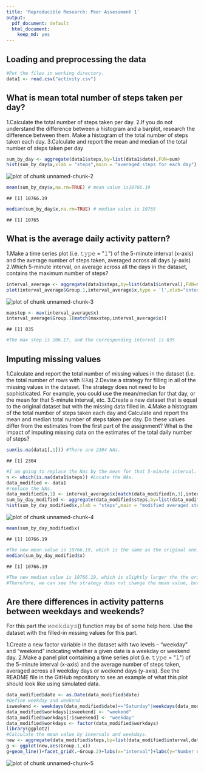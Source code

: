 ```yaml
---
title: 'Reproducible Research: Peer Assessment 1'
output:
  pdf_document: default
  html_document:
    keep_md: yes
---
```



## Loading and preprocessing the data

```r
#Put the files in working directory.
data1 <- read.csv("activity.csv")
```



## What is mean total number of steps taken per day?
1.Calculate the total number of steps taken per day.
2.If you do not understand the difference between a histogram and a barplot, research the difference between them. Make a histogram of the total number of steps taken each day.
3.Calculate and report the mean and median of the total number of steps taken per day


```r
sum_by_day <- aggregate(data1$steps,by=list(data1$date),FUN=sum)
hist(sum_by_day$x,xlab = "steps",main = "averaged steps for each day")
```

![plot of chunk unnamed-chunk-2](figure/unnamed-chunk-2-1.png)

```r
mean(sum_by_day$x,na.rm=TRUE) # mean value is10766.19
```

```
## [1] 10766.19
```

```r
median(sum_by_day$x,na.rm=TRUE) # median value is 10765
```

```
## [1] 10765
```


## What is the average daily activity pattern?
1.Make a time series plot (i.e. 𝚝𝚢𝚙𝚎 = "𝚕") of the 5-minute interval (x-axis) and the average number of steps taken, averaged across all days (y-axis)
2.Which 5-minute interval, on average across all the days in the dataset, contains the maximum number of steps?


```r
interval_average <- aggregate(data1$steps,by=list(data1$interval),FUN=mean,na.rm=TRUE)
plot(interval_average$Group.1,interval_average$x,type = 'l',xlab="interval",ylab = "steps")
```

![plot of chunk unnamed-chunk-3](figure/unnamed-chunk-3-1.png)

```r
maxstep <- max(interval_average$x)
interval_average$Group.1[match(maxstep,interval_average$x)]
```

```
## [1] 835
```

```r
#The max step is 206.17, and the corresponding interval is 835
```


## Imputing missing values
1.Calculate and report the total number of missing values in the dataset (i.e. the total number of rows with 𝙽𝙰s)
2.Devise a strategy for filling in all of the missing values in the dataset. The strategy does not need to be sophisticated. For example, you could use the mean/median for that day, or the mean for that 5-minute interval, etc.
3.Create a new dataset that is equal to the original dataset but with the missing data filled in.
4.Make a histogram of the total number of steps taken each day and Calculate and report the mean and median total number of steps taken per day. Do these values differ from the estimates from the first part of the assignment? What is the impact of imputing missing data on the estimates of the total daily number of steps?


```r
sum(is.na(data1[,1])) #There are 2304 NAs.
```

```
## [1] 2304
```

```r
#I am going to replace the Nas by the mean for that 5-minute interval.
n <- which(is.na(data1$steps)) #Locate the NAs.
data_modified <- data1
#replace the NAs.
data_modified[n,1] <- interval_average$x[match(data_modified[n,3],interval_average$Group.1)]
sum_by_day_modified <- aggregate(data_modified$steps,by=list(data_modified$date),FUN=sum)
hist(sum_by_day_modified$x,xlab = "steps",main = "modified averaged steps for each day")
```

![plot of chunk unnamed-chunk-4](figure/unnamed-chunk-4-1.png)

```r
mean(sum_by_day_modified$x) 
```

```
## [1] 10766.19
```

```r
#The new mean value is 10766.19, which is the same as the original one.
median(sum_by_day_modified$x) 
```

```
## [1] 10766.19
```

```r
#The new median value is 10766.19, which is slightly larger the the original one.
#Therefore, we can see the strategy does not change the mean value, but increases the median a little bit.
```

## Are there differences in activity patterns between weekdays and weekends?
For this part the 𝚠𝚎𝚎𝚔𝚍𝚊𝚢𝚜() function may be of some help here. Use the dataset with the filled-in missing values for this part.

1.Create a new factor variable in the dataset with two levels – “weekday” and “weekend” indicating whether a given date is a weekday or weekend day.
2.Make a panel plot containing a time series plot (i.e. 𝚝𝚢𝚙𝚎 = "𝚕") of the 5-minute interval (x-axis) and the average number of steps taken, averaged across all weekday days or weekend days (y-axis). See the README file in the GitHub repository to see an example of what this plot should look like using simulated data.


```r
data_modified$date <- as.Date(data_modified$date)
#Define weekday and weekend
isweekend <- weekdays(data_modified$date)=="Saturday"|weekdays(data_modified$date)=="Sunday"
data_modified$workdays[isweekend] <- "weekend"
data_modified$workdays[!isweekend] <- "weekday"
data_modified$workdays <- factor(data_modified$workdays)
library(ggplot2)
#Calculate the mean value by invervals and weekdays.
new <- aggregate(data_modified$steps,by=list(data_modified$interval,data_modified$workdays),mean)
g <- ggplot(new,aes(Group.1,x))
g+geom_line()+facet_grid(.~Group.2)+labs(x="interval")+labs(y="Number of steps")
```

![plot of chunk unnamed-chunk-5](figure/unnamed-chunk-5-1.png)


